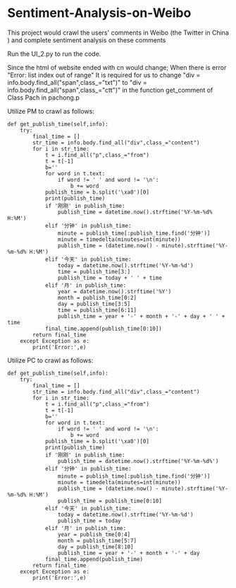 # Sentiment-Analysis-on-Weibo
This project would crawl the users' comments in Weibo (the Twitter in China ) and complete sentiment analysis on these comments

Run the UI_2.py to run the code.

Since the html of website ended with cn would change; When there is error "Error: list index out of range"
It is required for us to change "div = info.body.find_all("span",class_="txt")" to "div = info.body.find_all("span",class_="ctt")" in the function get_comment of Class Pach in pachong.p




Utilize PM to crawl as follows:

    def get_publish_time(self,info):
        try:
            final_time = []
            str_time = info.body.find_all("div",class_="content")
            for i in str_time:
                t = i.find_all("p",class_="from")
                t = t[-1]
                b=''
                for word in t.text:
                    if word != ' ' and word != '\n':
                        b += word
                publish_time = b.split('\xa0')[0]
                print(publish_time)
                if '刚刚' in publish_time:
                    publish_time = datetime.now().strftime('%Y-%m-%d% H:%M')
                elif '分钟' in publish_time:
                    minute = publish_time[:publish_time.find('分钟')]
                    minute = timedelta(minutes=int(minute))
                    publish_time = (datetime.now() - minute).strftime('%Y-%m-%d% H:%M')
                elif '今天' in publish_time:
                    today = datetime.now().strftime('%Y-%m-%d')
                    time = publish_time[3:]
                    publish_time = today + ' ' + time
                elif '月' in publish_time:
                    year = datetime.now().strftime('%Y')
                    month = publish_time[0:2]
                    day = publish_time[3:5]
                    time = publish_time[6:11]
                    publish_time = year + '-' + month + '-' + day + ' ' + time
                final_time.append(publish_time[0:10])
            return final_time
        except Exception as e:
            print('Error:',e)


Utilize PC to crawl as follows:

    def get_publish_time(self,info):
        try:
            final_time = []
            str_time = info.body.find_all("div",class_="content")
            for i in str_time:
                t = i.find_all("p",class_="from")
                t = t[-1]
                b=''
                for word in t.text:
                    if word != ' ' and word != '\n':
                        b += word
                publish_time = b.split('\xa0')[0]
                print(publish_time)
                if '刚刚' in publish_time:
                    publish_time = datetime.now().strftime('%Y-%m-%d%')
                elif '分钟' in publish_time:
                    minute = publish_time[:publish_time.find('分钟')]
                    minute = timedelta(minutes=int(minute))
                    publish_time = (datetime.now() - minute).strftime('%Y-%m-%d% H:%M')
                    publish_time = publish_time[0:10]
                elif '今天' in publish_time:
                    today = datetime.now().strftime('%Y-%m-%d')
                    publish_time = today 
                elif '月' in publish_time:
                    year = publish_tme[0:4]
                    month = publish_time[5:7]
                    day = publish_time[8:10]
                    publish_time = year + '-' + month + '-' + day 
                final_time.append(publish_time)
            return final_time
        except Exception as e:
            print('Error:',e)
